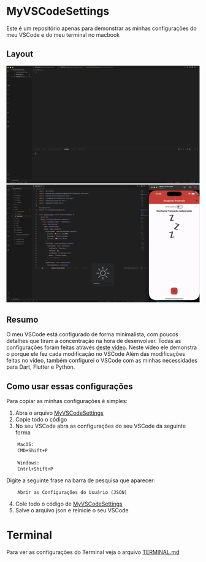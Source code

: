 # MyVSCodeSettings

Este é um repositório apenas para demonstrar as minhas configurações do meu VSCode e do meu terminal no macbook

## Layout

<img src="./imgs/Layout01.jpg" alt="Layout01"> <img src="./imgs/LayoutFlutter.jpg" alt="LayoutFlutter"> 

## Resumo 

O meu VSCode está configurado de forma minimalista, com poucos detalhes que tiram a concentração na hora de desenvolver.
Todas as configurações foram feitas através [deste vídeo](https://youtu.be/TW3KoPkuWEA?si=0p6asP3so4cf9CYI). Neste vídeo ele demonstra o porque ele fez cada modificação no VSCode
Além das modificações feitas no vídeo, também configurei o VSCode com as minhas necessidades para Dart, Flutter e Python.

## Como usar essas configurações

Para copiar as minhas configurações é simples: <br>

1. Abra o arquivo [MyVSCodeSettings](https://github.com/ArthurRCastilho/MyVSCodeSettings/blob/main/MyVSCodeSettings.json)
2. Copie todo o código
3. No seu VSCode abra as configurações do seu VSCode da seguinte forma
```
    MacOS:
    CMD+Shift+P

    Windows:
    Cntrl+Shift+P
```
Digite a seguinte frase na barra de pesquisa que aparecer:
```
    Abrir as Configurações do Usuário (JSON)
```
4. Cole todo o código de [MyVSCodeSettings](https://github.com/ArthurRCastilho/MyVSCodeSettings/blob/main/MyVSCodeSettings.json)
5. Salve o arquivo json e reinicie o seu VSCode

# Terminal

Para ver as configurações do Terminal veja o arquivo [TERMINAL.md](https://github.com/ArthurRCastilho/MyVSCodeSettings/blob/main/TERMINAL.md)
